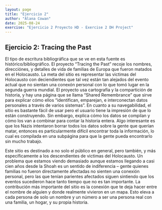 ```yaml
---
layout: page
title: "Ejercicio 2"
author: "Alana Cowan"
date: 2025-08-24
exercise: "Ejercicio 2 Proyecto HD - Exercise 2 DH Project"
---
```

## Ejercicio 2: Tracing the Past

El tipo de escritura bibliográfica que se ve en esta fuente es histórico/bibliográfico. El proyecto “Tracing the Past” recoje los nombres, direcciónes, y detalles de vida de familias de Europa que fueron matados en el Holocausto. La meta del sitio es representar las victimas del Holocausto con deciendientes que tal vez están tan alejados del evento actual que no sientan una conexón personal con lo que tomó lugar en la segunda guerra mundial. El proyecto usa cartografía y la compartición de historia, y hay una página que se llama “Shared Remembrance” que sirve para explicar cómo ellos “identifican, emparejan, e interconectan datos personales a través de varios sistemas”. En cuanto a su navegabilidad, el sitio es bastante fácil de usar pero el usuario tiene la impresión de que lo están construyendo. Sin embargo, explica cómo los datos se compilan y cómo los van a combinar para contar la historia entera. Algo interesante es que los Nazis intentaron borrar todos los datos sobre la gente que querían matar, entonces es particularmente difícil encontrar toda la información, lo cual es compilada en una subpágina para que la gente pueda encontrarlo sin mucho trabajo. 

Este sitio es destinado a no solo el público en general, pero también, y más específicamente a los descendientes de victimas del Holocausto. Un problema que estamos viendo demasiado aunque estamos llegando a casi cien años desde la Shoah es un sentido de indiferencia – gente quienes familias no fueron directamente afectadas no sienten una conexión personal, pero las que tenían parientes afectados siguen sintiendo que los eventos sucedieron hace tanto tiempo que no es tan importante. La contribución más importante del sitio es la conexión que te deja hacer entre el nombre de alguien y donde realmente vivieron en un mapa. Esto eleva a cada persona de solo un nombre y un número a ser una persona real con una familia, un hogar, y su propia historia.

